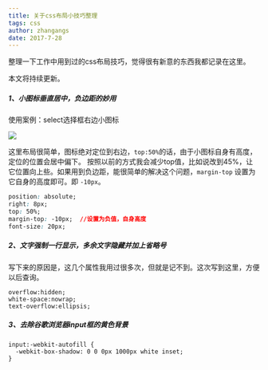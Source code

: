 ```yaml
---
title: 关于css布局小技巧整理
tags: css
author: zhangangs
date: 2017-7-28
---
```


整理一下工作中用到过的css布局技巧，觉得很有新意的东西我都记录在这里。

本文将持续更新。

##### 1、小图标垂直居中，负边距的妙用

使用案例：select选择框右边小图标

![](/images/7-28/1.png)

这里布局很简单，图标绝对定位到右边，`top:50%`的话，由于小图标自身有高度，定位的位置会居中偏下。
按照以前的方式我会减少top值，比如说改到45%，让它位置向上些。如果用到负边距，能很简单的解决这个问题，`margin-top` 设置为它自身的高度即可。即 `-10px`。


``` css
position: absolute;
right: 8px;
top: 50%;
margin-top: -10px;  //设置为负值，自身高度
font-size: 20px;

```

##### 2、文字强制一行显示，多余文字隐藏并加上省略号
写下来的原因是，这几个属性我用过很多次，但就是记不到。这次写到这里，方便以后查询。
```
overflow:hidden;
white-space:nowrap;
text-overflow:ellipsis;
```

##### 3、去除谷歌浏览器input框的黄色背景
```
input:-webkit-autofill {
  -webkit-box-shadow: 0 0 0px 1000px white inset;
}
```